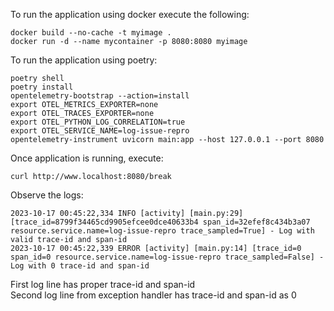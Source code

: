 To run the application using docker execute the following:
```commandline
docker build --no-cache -t myimage .
docker run -d --name mycontainer -p 8080:8080 myimage
```
To run the application using poetry:
```commandline
poetry shell
poetry install
opentelemetry-bootstrap --action=install
export OTEL_METRICS_EXPORTER=none
export OTEL_TRACES_EXPORTER=none
export OTEL_PYTHON_LOG_CORRELATION=true
export OTEL_SERVICE_NAME=log-issue-repro
opentelemetry-instrument uvicorn main:app --host 127.0.0.1 --port 8080
```

Once application is running, execute:
```commandline
curl http://www.localhost:8080/break
```

Observe the logs:
```commandline
2023-10-17 00:45:22,334 INFO [activity] [main.py:29] [trace_id=8799f34465cd9905efcee0dce40633b4 span_id=32efef8c434b3a07 resource.service.name=log-issue-repro trace_sampled=True] - Log with valid trace-id and span-id
2023-10-17 00:45:22,339 ERROR [activity] [main.py:14] [trace_id=0 span_id=0 resource.service.name=log-issue-repro trace_sampled=False] - Log with 0 trace-id and span-id
```

First log line has proper trace-id and span-id<br>
Second log line from exception handler has trace-id and span-id as 0